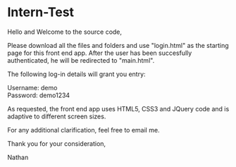 # Intern-Test

Hello and Welcome to the source code,

Please download all the files and folders and use "login.html" as the starting page for this front end app. After the user has been succesfully authenticated, he will be redirected to "main.html".

The following log-in details will grant you entry: 	

Username: demo		
Password: demo1234

As requested, the front end app uses HTML5, CSS3 and JQuery code and is adaptive to different screen sizes.

For any additional clarification, feel free to email me.

Thank you for your consideration,

Nathan
